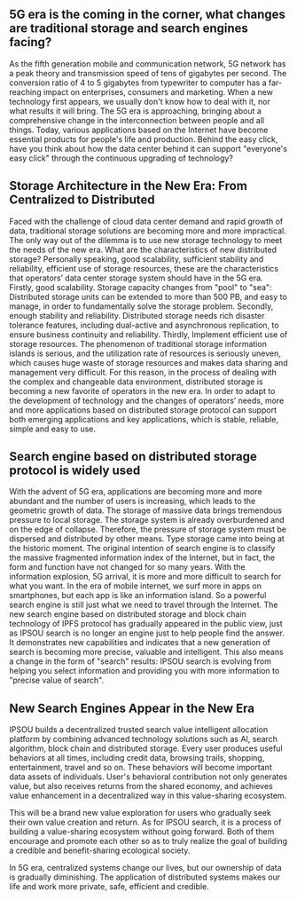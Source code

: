 5G era is the coming in the corner, what changes are traditional storage and search engines facing?
------------------------------------------------------------------------------

As the fifth generation mobile and communication network, 5G network has a peak theory and transmission speed of tens of gigabytes per second. The conversion ratio of 4 to 5 gigabytes from typewriter to computer has a far-reaching impact on enterprises, consumers and marketing.
When a new technology first appears, we usually don't know how to deal with it, nor what results it will bring. The 5G era is approaching, bringing about a comprehensive change in the interconnection between people and all things.
Today, various applications based on the Internet have become essential products for people's life and production. Behind the easy click, have you think about how the data center behind it can support "everyone's easy click" through the continuous upgrading of technology?

Storage Architecture in the New Era: From Centralized to Distributed
------------------------------------------------------------------------------
Faced with the challenge of cloud data center demand and rapid growth of data, traditional storage solutions are becoming more and more impractical. The only way out of the dilemma is to use new storage technology to meet the needs of the new era. What are the characteristics of new distributed storage?
Personally speaking, good scalability, sufficient stability and reliability, efficient use of storage resources, these are the characteristics that operators’ data center storage system should have in the 5G era.
Firstly, good scalability. Storage capacity changes from "pool" to "sea": Distributed storage units can be extended to more than 500 PB, and easy to manage, in order to fundamentally solve the storage problem.
Secondly, enough stability and reliability. Distributed storage needs rich disaster tolerance features, including dual-active and asynchronous replication, to ensure business continuity and reliability.
Thirdly, Implement efficient use of storage resources. The phenomenon of traditional storage information islands is serious, and the utilization rate of resources is seriously uneven, which causes huge waste of storage resources and makes data sharing and management very difficult.
For this reason, in the process of dealing with the complex and changeable data environment, distributed storage is becoming a new favorite of operators in the new era. In order to adapt to the development of technology and the changes of operators’ needs, more and more applications based on distributed storage protocol can support both emerging applications and key applications, which is stable, reliable, simple and easy to use.

Search engine based on distributed storage protocol is widely used
------------------------------------------------------------------------------

With the advent of 5G era, applications are becoming more and more abundant and the number of users is increasing, which leads to the geometric growth of data. The storage of massive data brings tremendous pressure to local storage. The storage system is already overburdened and on the edge of collapse. Therefore, the pressure of storage system must be dispersed and distributed by other means. Type storage came into being at the historic moment.
The original intention of search engine is to classify the massive fragmented information index of the Internet, but in fact, the form and function have not changed for so many years. With the information explosion, 5G arrival, it is more and more difficult to search for what you want. In the era of mobile internet, we surf more in apps on smartphones, but each app is like an information island. So a powerful search engine is still just what we need to travel through the Internet.
The new search engine based on distributed storage and block chain technology of IPFS protocol has gradually appeared in the public view, just as IPSOU search is no longer an engine just to help people find the answer. It demonstrates new capabilities and indicates that a new generation of search is becoming more precise, valuable and intelligent. This also means a change in the form of "search" results: IPSOU search is evolving from helping you select information and providing you with more information to "precise value of search".

New Search Engines Appear in the New Era
------------------------------------------------------------------------------

IPSOU builds a decentralized trusted search value intelligent allocation platform by combining advanced technology solutions such as AI, search algorithm, block chain and distributed storage. Every user produces useful behaviors at all times, including credit data, browsing trails, shopping, entertainment, travel and so on. These behaviors will become important data assets of individuals. User's behavioral contribution not only generates value, but also receives returns from the shared economy, and achieves value enhancement in a decentralized way in this value-sharing ecosystem.

This will be a brand new value exploration for users who gradually seek their own value creation and return. As for IPSOU search, it is a process of building a value-sharing ecosystem without going forward. Both of them encourage and promote each other so as to truly realize the goal of building a credible and benefit-sharing ecological society.

In 5G era, centralized systems change our lives, but our ownership of data is gradually diminishing. The application of distributed systems makes our life and work more private, safe, efficient and credible.
